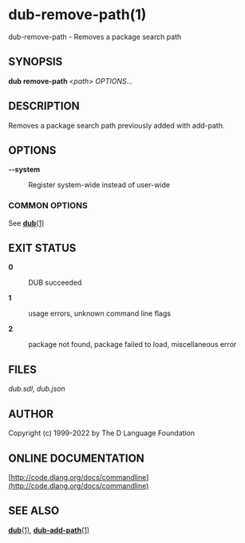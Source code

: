 # dub-remove-path(1)
dub-remove-path \- Removes a package search path
## SYNOPSIS
<b>dub remove-path </b>&lt;<i>path</i>&gt; <i>OPTIONS...</i>
## DESCRIPTION
Removes a package search path previously added with add-path.
## OPTIONS

<dl>


<dt id="option-remove-path---b---system-b-" class="option-argname">
<a class="anchor" href="#option-remove-path---b---system-b-"></a>

<b>--system</b>

</dt>


<dd markdown="1" class="option-desc">

Register system-wide instead of user-wide

</dd>


</dl>

### COMMON OPTIONS
See [<b>dub</b>(1)](dub.md)
## EXIT STATUS

<dl markdown="1">

<dt markdown="1">

<b>0</b>

</dt>
<dd markdown="1">

DUB succeeded

</dd>
<dt markdown="1">

<b>1</b>

</dt>
<dd markdown="1">

usage errors, unknown command line flags

</dd>
<dt markdown="1">

<b>2</b>

</dt>
<dd markdown="1">

package not found, package failed to load, miscellaneous error

</dd>

</dl>

## FILES
<i>dub.sdl</i>, <i>dub.json</i>
## AUTHOR
Copyright (c) 1999-2022 by The D Language Foundation
## ONLINE DOCUMENTATION
[http://code.dlang.org/docs/commandline](http://code.dlang.org/docs/commandline)
## SEE ALSO
[<b>dub</b>(1)](dub.md), [<b>dub-add-path</b>(1)](dub-add-path.md)
